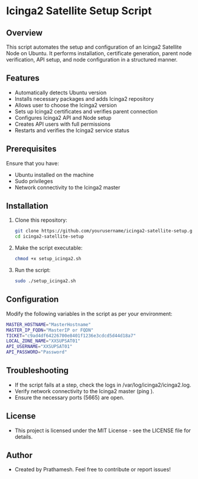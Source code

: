 # Icinga2 Satellite Setup Script

## Overview
This script automates the setup and configuration of an Icinga2 Satellite Node on Ubuntu. It performs installation, certificate generation, parent node verification, API setup, and node configuration in a structured manner.

## Features
- Automatically detects Ubuntu version
- Installs necessary packages and adds Icinga2 repository
- Allows user to choose the Icinga2 version
- Sets up Icinga2 certificates and verifies parent connection
- Configures Icinga2 API and Node setup
- Creates API users with full permissions
- Restarts and verifies the Icinga2 service status

## Prerequisites
Ensure that you have:
- Ubuntu installed on the machine
- Sudo privileges
- Network connectivity to the Icinga2 master

## Installation
1. Clone this repository:
   ```sh
   git clone https://github.com/yourusername/icinga2-satellite-setup.git
   cd icinga2-satellite-setup

2. Make the script executable:
   ```sh
   chmod +x setup_icinga2.sh

3. Run the script:
   ```sh
   sudo ./setup_icinga2.sh

## Configuration
Modify the following variables in the script as per your environment:
```sh
MASTER_HOSTNAME="MasterHostname"
MASTER_IP_FQDN="MasterIP or FQDN"
TICKET="c9ad4df64226700e8401f1236e3cdcd5d44d18a7"
LOCAL_ZONE_NAME="XXSUPSAT01"
API_USERNAME="XXSUPSAT01"
API_PASSWORD="Password"
```

## Troubleshooting
- If the script fails at a step, check the logs in /var/log/icinga2/icinga2.log.
- Verify network connectivity to the Icinga2 master (ping <master-IP>).
- Ensure the necessary ports (5665) are open.

## License
- This project is licensed under the MIT License - see the LICENSE file for details.

## Author
- Created by Prathamesh. Feel free to contribute or report issues!

